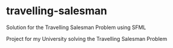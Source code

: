 # travelling-salesman
Solution for the Travelling Salesman Problem using SFML

Project for my University solving the Travelling Salesman Problem 
